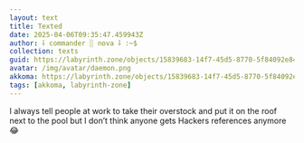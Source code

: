 ```yaml
---
layout: text
title: Texted
date: 2025-04-06T09:35:47.459943Z
author: ⸸ commander ░ nova ⸸ :~$
collection: texts
guid: https://labyrinth.zone/objects/15839683-14f7-45d5-8770-5f84092e8474
avatar: /img/avatar/daemon.png
akkoma: https://labyrinth.zone/objects/15839683-14f7-45d5-8770-5f84092e8474
tags: [akkoma, labyrinth-zone]
---
```


<p>I always tell people at work to take their overstock and put it on the roof next to the pool but I don’t think anyone gets Hackers references anymore 😂</p>